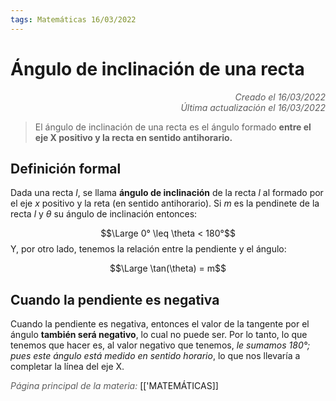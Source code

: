 ```yaml
---
tags: Matemáticas 16/03/2022
---
```


# Ángulo de inclinación de una recta
<div style="text-align: right; opacity: 0.7; font-style: italic;">Creado el 16/03/2022</div>
<div style="text-align: right; opacity: 0.7; font-style: italic;">Última actualización el 16/03/2022</div>

> El ángulo de inclinación de una recta es el ángulo formado **entre el eje X positivo y la recta en sentido antihorario.** 

## Definición formal

Dada una recta $l$, se llama **ángulo de inclinación** de la recta $l$ al formado por el eje $x$ positivo y la reta (en sentido antihorario). Si $m$ es la pendinete de la recta $l$ y $\theta$ su ángulo de inclinación entonces:

$$\Large 0° \leq \theta < 180°$$
Y, por otro lado, tenemos la relación entre la pendiente y el ángulo:

$$\Large \tan(\theta) = m$$

## Cuando la pendiente es negativa

Cuando la pendiente es negativa, entonces el valor de la tangente por el ángulo **también será negativo**, lo cual no puede ser. Por lo tanto, lo que tenemos que hacer es, al valor negativo que tenemos, *le sumamos 180°; pues este ángulo está medido en sentido horario*, lo que nos llevaría  a completar la línea del eje X.

<span style="opacity: 0.7; font-style: italic;">Página principal de la materia:</span> [['MATEMÁTICAS]]
